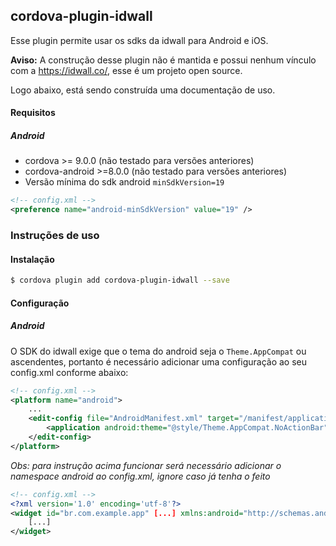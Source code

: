 ## cordova-plugin-idwall
Esse plugin permite usar os sdks da idwall para Android e iOS.

**Aviso:** A construção desse plugin não é mantida e possui nenhum vínculo com a https://idwall.co/, esse é um projeto open source.

Logo abaixo, está sendo construída uma documentação de uso.

#### Requisitos

##### Android
- cordova >= 9.0.0 (não testado para versões anteriores)
- cordova-android >=8.0.0 (não testado para versões anteriores)
- Versão mínima do sdk android `minSdkVersion=19`
```xml
<!-- config.xml -->
<preference name="android-minSdkVersion" value="19" />
```
### Instruções de uso

#### Instalação
```bash
$ cordova plugin add cordova-plugin-idwall --save
```
#### Configuração

##### Android
O SDK do idwall exige que o tema do android seja o `Theme.AppCompat` ou ascendentes, portanto é necessário adicionar uma configuração ao seu config.xml conforme abaixo:

```xml
<!-- config.xml -->
<platform name="android">
    ...
    <edit-config file="AndroidManifest.xml" target="/manifest/application" mode="merge">
        <application android:theme="@style/Theme.AppCompat.NoActionBar" />
    </edit-config>
</platform>
```

*Obs: para instrução acima funcionar será necessário adicionar o namespace android ao config.xml, ignore caso já tenha o feito*

```xml
<!-- config.xml -->
<?xml version='1.0' encoding='utf-8'?>
<widget id="br.com.example.app" [...] xmlns:android="http://schemas.android.com/apk/res/android">
    [...]
</widget>
```